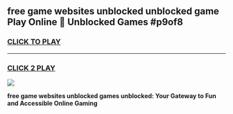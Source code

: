 
## free game websites unblocked unblocked game Play Online 👋 Unblocked Games #p9of8
<h3>
<a href="https://premium.freeplayer.one?title=free_game_websites_unblocked&ref=21F">CLICK TO PLAY</a></h3>
<hr>

<h3>
<a href="https://premium.freeplayer.one?title=free_game_websites_unblocked&ref=21F">CLICK 2 PLAY</a>
  
</h3>

<a href="https://premium.freeplayer.one?title=free_game_websites_unblocked&ref=21F/"><img src="https://clearcache.store/games.png"></a>


**free game websites unblocked games unblocked: Your Gateway to Fun and Accessible Online Gaming**
